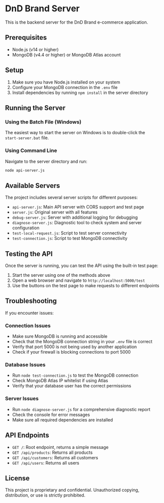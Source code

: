# DnD Brand Server

This is the backend server for the DnD Brand e-commerce application.

## Prerequisites

- Node.js (v14 or higher)
- MongoDB (v4.4 or higher) or MongoDB Atlas account

## Setup

1. Make sure you have Node.js installed on your system
2. Configure your MongoDB connection in the `.env` file
3. Install dependencies by running `npm install` in the server directory

## Running the Server

### Using the Batch File (Windows)

The easiest way to start the server on Windows is to double-click the `start-server.bat` file.

### Using Command Line

Navigate to the server directory and run:

```bash
node api-server.js
```

## Available Servers

The project includes several server scripts for different purposes:

- `api-server.js`: Main API server with CORS support and test page
- `server.js`: Original server with all features
- `debug-server.js`: Server with additional logging for debugging
- `diagnose-server.js`: Diagnostic tool to check system and server configuration
- `test-local-request.js`: Script to test server connectivity
- `test-connection.js`: Script to test MongoDB connectivity

## Testing the API

Once the server is running, you can test the API using the built-in test page:

1. Start the server using one of the methods above
2. Open a web browser and navigate to `http://localhost:5000/test`
3. Use the buttons on the test page to make requests to different endpoints

## Troubleshooting

If you encounter issues:

### Connection Issues

- Make sure MongoDB is running and accessible
- Check that the MongoDB connection string in your `.env` file is correct
- Verify that port 5000 is not being used by another application
- Check if your firewall is blocking connections to port 5000

### Database Issues

- Run `node test-connection.js` to test the MongoDB connection
- Check MongoDB Atlas IP whitelist if using Atlas
- Verify that your database user has the correct permissions

### Server Issues

- Run `node diagnose-server.js` for a comprehensive diagnostic report
- Check the console for error messages
- Make sure all required dependencies are installed

## API Endpoints

- `GET /`: Root endpoint, returns a simple message
- `GET /api/products`: Returns all products
- `GET /api/customers`: Returns all customers
- `GET /api/users`: Returns all users

## License

This project is proprietary and confidential. Unauthorized copying, distribution, or use is strictly prohibited. 